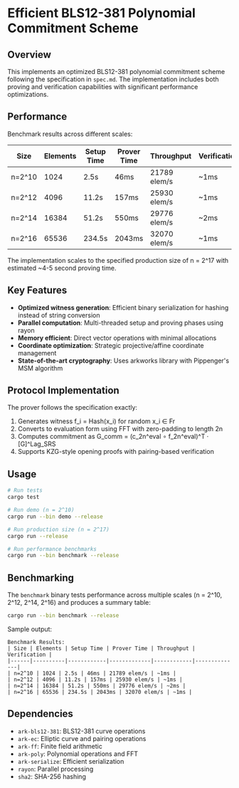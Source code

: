 # Efficient BLS12-381 Polynomial Commitment Scheme

## Overview

This implements an optimized BLS12-381 polynomial commitment scheme following the specification in `spec.md`. The implementation includes both proving and verification capabilities with significant performance optimizations.

## Performance

Benchmark results across different scales:

| Size | Elements | Setup Time | Prover Time | Throughput | Verification |
|------|----------|------------|-------------|------------|--------------|
| n=2^10 | 1024 | 2.5s | 46ms | 21789 elem/s | ~1ms |
| n=2^12 | 4096 | 11.2s | 157ms | 25930 elem/s | ~1ms |
| n=2^14 | 16384 | 51.2s | 550ms | 29776 elem/s | ~2ms |
| n=2^16 | 65536 | 234.5s | 2043ms | 32070 elem/s | ~1ms |

The implementation scales to the specified production size of n = 2^17 with estimated ~4-5 second proving time.

## Key Features

- **Optimized witness generation**: Efficient binary serialization for hashing instead of string conversion
- **Parallel computation**: Multi-threaded setup and proving phases using rayon
- **Memory efficient**: Direct vector operations with minimal allocations
- **Coordinate optimization**: Strategic projective/affine coordinate management
- **State-of-the-art cryptography**: Uses arkworks library with Pippenger's MSM algorithm

## Protocol Implementation

The prover follows the specification exactly:
1. Generates witness f_i = Hash(x_i) for random x_i ∈ Fr
2. Converts to evaluation form using FFT with zero-padding to length 2n
3. Computes commitment as G_comm = (c_2n^eval ∘ f_2n^eval)^T · [G]^Lag_SRS
4. Supports KZG-style opening proofs with pairing-based verification

## Usage

```bash
# Run tests
cargo test

# Run demo (n = 2^10)
cargo run --bin demo --release

# Run production size (n = 2^17)
cargo run --release

# Run performance benchmarks
cargo run --bin benchmark --release
```

## Benchmarking

The `benchmark` binary tests performance across multiple scales (n = 2^10, 2^12, 2^14, 2^16) and produces a summary table:

```bash
cargo run --bin benchmark --release
```

Sample output:
```
Benchmark Results:
| Size | Elements | Setup Time | Prover Time | Throughput | Verification |
|------|----------|------------|-------------|------------|--------------|
| n=2^10 | 1024 | 2.5s | 46ms | 21789 elem/s | ~1ms |
| n=2^12 | 4096 | 11.2s | 157ms | 25930 elem/s | ~1ms |
| n=2^14 | 16384 | 51.2s | 550ms | 29776 elem/s | ~2ms |
| n=2^16 | 65536 | 234.5s | 2043ms | 32070 elem/s | ~1ms |
```

## Dependencies

- `ark-bls12-381`: BLS12-381 curve operations
- `ark-ec`: Elliptic curve and pairing operations  
- `ark-ff`: Finite field arithmetic
- `ark-poly`: Polynomial operations and FFT
- `ark-serialize`: Efficient serialization
- `rayon`: Parallel processing
- `sha2`: SHA-256 hashing 